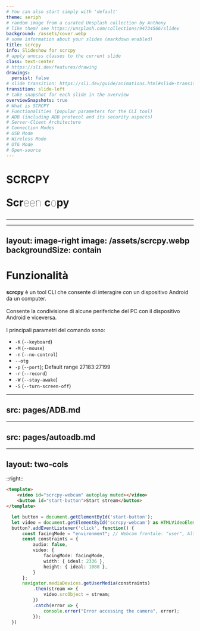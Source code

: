 ```yaml
---
# You can also start simply with 'default'
theme: seriph
# random image from a curated Unsplash collection by Anthony
# like them? see https://unsplash.com/collections/94734566/slidev
background: /assets/cover.webp
# some information about your slides (markdown enabled)
title: scrcpy
info: Slideshow for scrcpy
# apply unocss classes to the current slide
class: text-center
# https://sli.dev/features/drawing
drawings:
  persist: false
# slide transition: https://sli.dev/guide/animations.html#slide-transitions
transition: slide-left
# take snapshot for each slide in the overview
overviewSnapshots: true
# What is SCRCPY
# Functionalities (popular parameters for the CLI tool)
# ADB (including ADB protocol and its security aspects)
# Server-Client Architecture
# Connection Modes
# USB Mode
# Wireless Mode
# OTG Mode
# Open-source
---
```


<link rel="icon" href="https://raw.githubusercontent.com/Genymobile/scrcpy/master/app/data/icon.svg" sizes="any" type="image/svg+xml">

# SCRCPY

<p id="subtitle"><strong>Scr</strong>een <strong>c</strong>o<strong>py</strong></p>

<!-- <div class="pt-12">
  <span @click="$slidev.nav.next" class="px-2 py-1 rounded cursor-pointer" hover="bg-white bg-opacity-10">
    Press Space for next page <carbon:arrow-right class="inline"/>
  </span>
</div> -->

<div class="abs-br m-6 flex">
  <a href="https://github.com/LuMarans30/scrcpy-slideshow" target="_blank" alt="GitHub" title="Open in GitHub"
    class="text-xl slidev-icon-btn opacity-50 !border-none !hover:text-white">
    <carbon-logo-github />
  </a>
</div>

<style>
  #subtitle {
    font-size: 28px;
    font-weight: lighter;
  }
</style>

---

<Toc minDepth="1" maxDepth="2" />

---
layout: image-right
image: /assets/scrcpy.webp
backgroundSize: contain
---

# Funzionalità

<strong>scrcpy</strong> è un tool CLI che consente di interagire con un dispositivo Android da un computer. <br /> <br />
Consente la condivisione di alcune periferiche del PC con il dispositivo Android e viceversa. <br /> <br />
I principali parametri del comando sono:
- `-K`  (`--keyboard`)
- `-M`  (`--mouse`)
- `-n`  (`--no-control`)
- `--otg`
- `-p`  (`--port`); Default range 27183:27199
- `-r`  (`--record`)
- `-W`  (`--stay-awake`)
- `-S`  (`--turn-screen-off`)

---
src: pages/ADB.md
---

---
src: pages/autoadb.md
---

---
layout: two-cols
---

<ScrcpyWebcam width="540px" height="1170px"/>

::right::

```html
<template>
    <video id="scrcpy-webcam" autoplay muted></video>
    <button id="start-button">Start stream</button>
</template>
```

```ts twoslash
  let button = document.getElementById('start-button');
  let video = document.getElementById('scrcpy-webcam') as HTMLVideoElement;
  button?.addEventListener('click', function() {
      const facingMode = "environment"; // Webcam frontale: "user", Altra webcam: "environment"
      const constraints = {
          audio: false,
          video: {
              facingMode: facingMode,
              width: { ideal: 2336 },
              height: { ideal: 1080 },
          }
      };
      navigator.mediaDevices.getUserMedia(constraints)
          .then(stream => {
              video.srcObject = stream;
          })
          .catch(error => {
              console.error("Error accessing the camera", error);
          });
  })
```
